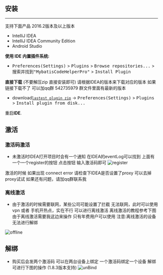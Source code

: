 
## 安装
----

支持下面产品 2016.2版本及以上版本

- IntelliJ IDEA
- IntelliJ IDEA Community Edition
- Android Studio

**使用 IDE 内置插件系统:**
- <kbd>Preferences(Settings)</kbd> > <kbd>Plugins</kbd> > <kbd>Browse repositories...</kbd> > <kbd>搜索并找到"MybatisCodeHelperPro"</kbd> > <kbd>Install Plugin</kbd>

**直接下载** (不要解压zip 直接安装即可) 请根据IDEA的版本来下载对应的版本 
如果链接下载不了 可以加qq群 542735979 群文件里面有最新的版本
- download[`lastest plugin zip`](https://plugins.jetbrains.com/plugin/9837-mybatiscodehelperpro) -> <kbd>Preferences(Settings)</kbd> > <kbd>Plugins</kbd> > <kbd>Install plugin from disk...</kbd>


重启**IDE**.


## 激活

### 激活码激活

- 未激活时IDEA打开项目时会有一个通知 在IDEA的eventLog可以找到 上面有一个一个register的按钮 点击按钮 输入激活码即可
![register](https://raw.githubusercontent.com/gejun123456/MyBatisCodeHelper-Pro/master/screenshots/register_new.gif)

激活的时候 如果出现 connect error 请检查下IDEA是否设置了proxy 可以去掉proxy试试
如果还有问题，请加qq群联系我


### 离线激活

- 由于激活的时候需要联网，某些公司可能设置了拦截 无法联网，此时可以使用vpn 或者 手机开热点，实在不行 可以进行离线激活 离线激活的教程参考下图  由于离线激活需要我这边来操作 只有年费用户可以使用
注意:离线激活的设备无法进行解绑

![offline](https://raw.githubusercontent.com/gejun123456/MyBatisCodeHelper-Pro/master/screenshots/offlineActivation.png)

## 解绑

- 购买后会发两个激活码 可以在两台设备上绑定 一个激活码绑定一个设备 解绑可进行下图的操作 (1.8.3版本支持)
![unBind](https://raw.githubusercontent.com/gejun123456/MyBatisCodeHelper-Pro/master/screenshots/unBind.png)

